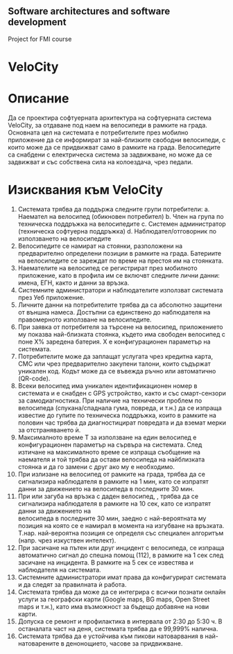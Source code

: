 ## Software architectures and software development
Project for FMI course

# VeloCity

# Описание
Да се проектира софтуерната архитектура на софтуерната система VeloCity, за отдаване
под наем на велосипеди в рамките на града.
Основната цел на системата е потребителите през мобилно приложение да се
информират за най-близките свободни велосипеди, с които може да се придвижват
само в рамките на града. Велосипедите са снабдени с електрическа система за
задвижване, но може да се задвижват и със собствена сила на колоездача, чрез педали.

# Изисквания към VeloCity
  1. Системата трябва да поддържа следните групи потребители:
    a. Наемател на велосипед (обикновен потребител)
    b. Член на група по техническа поддръжка на велосипедите
    c. Системен администратор (техническа софтуерна поддръжка)
    d. Наблюдател/отговорник по използването на велосипедите
  2. Велосипедите се намират на стоянки, разположени на предварително
  определени позиции в рамките на града. Батериите на велосипедите се зареждат
  по време на престоя им на стоянката.
  3. Наемателите на велосипед се регистрират през мобилното приложение, като в
  профила им се включвт следните лични данни: имена, ЕГН, както и данни за
  връзка.
  4. Системните администратори и наблюдателите използват системата през Уеб
  приложение.
  5. Личните данни на потребителите трябва да са абсолютно защитени от външна
  намеса. Достъпни са единствено до наблюдателя на правомерното използване на
  велосипедите.
  6. При заявка от потребителя за търсене на велосипед, приложението му показва
  най-близката стоянка, където има свободен велосипед с поне Х% заредена
  батерия. Х е конфигурационен параметър на системата.
  7. Потребителите може да заплащат услугата чрез кредитна карта, СМС или чрез
  предварително закупени талони, които съдържат уникален код. Кодът може да
  се въвежда ръчно или автоматично (QR-code).
  8. Всеки велосипед има уникален идентификационен номер в системата и е
  снабден с GPS устройство, както и със смарт-сензори за самодиагностика. При
  наличие на технически проблем по велосипеда (спукана/спаднала гума, повреда,
  и т.н.) да се изпраща известие до гупите по техническа поддръжка, които в 
  рамките на половин час трябва да диагностицират повредата и да вземат мерки
  за отстраняването ѝ.
  9. Максималното време Т за използване на един велосипед е конфигурационен
  параметър на сървъра на системата. След изтичане на максималното време се
  изпраща съобщение на наемателя и той трябва да остави велосипеда на найблизката стоянка и да го замени с друг ако му е необходимо.
  10. При излизане на велосипед от рамките на града, трябва да се сигнализира
  наблюдателя в рамките на 1 мин, като се изпратят данни за движението на
  велосипеда в последните 30 мин.
  11. При или загуба на връзка с даден велосипед, , трябва да се сигнализира
  наблюдателя в рамките на 10 сек, като се изпратят данни за движението на  
  велосипеда в последните 30 мин, заедно с най-вероятната му позиция на която се
  е намирал в момента на изгубване на връзката. Т.нар. най-вероятна позиция се
  определя със специален алгоритъм (напр. чрез изкуствен интелект).
  12. При засичане на пътен или друг инцидент с велосипеда, се изпраща автоматично
  сигнал до спешна помощ (112), в рамките на 1 сек след засичане на инцидента. В
  рамките на 5 сек се известява и наблюдателя на системата.
  13. Системните администратори имат права да конфигурират системата и да следят
  за правилната ѝ работа.
  14. Системата трябва да може да се интегрира с всички познати онлайн услуги за
  географски карти (Google maps, BG maps, Open Street maps и т.н.), като има
  възможност за бъдещо добавяне на нови карти.
  15. Допуска се ремонт и профилактика в интервала от 2:30 до 5:30 ч. В останалата
  част на деня, системата трябва да е 99,999% налична.
  16. Системата трябва да е устойчива към пикови натоварвания в най-натоварените в
  денонощието, часове за придвижване.
